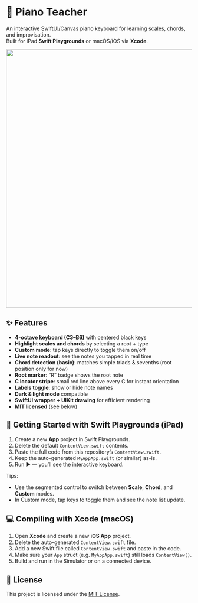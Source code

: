 # 🎹 Piano Teacher

An interactive SwiftUI/Canvas piano keyboard for learning scales, chords, and improvisation.  
Built for iPad **Swift Playgrounds** or macOS/iOS via **Xcode**.

<img src="screenshots/screenshot.png" width="700"/>

## ✨ Features

- **4-octave keyboard (C3–B6)** with centered black keys  
- **Highlight scales and chords** by selecting a root + type  
- **Custom mode**: tap keys directly to toggle them on/off  
- **Live note readout**: see the notes you tapped in real time  
- **Chord detection (basic)**: matches simple triads & sevenths (root position only for now)  
- **Root marker**: “R” badge shows the root note  
- **C locator stripe**: small red line above every C for instant orientation  
- **Labels toggle**: show or hide note names  
- **Dark & light mode** compatible  
- **SwiftUI wrapper + UIKit drawing** for efficient rendering  
- **MIT licensed** (see below)

## 📱 Getting Started with Swift Playgrounds (iPad)

1. Create a new **App** project in Swift Playgrounds.  
2. Delete the default `ContentView.swift` contents.  
3. Paste the full code from this repository’s `ContentView.swift`.  
4. Keep the auto-generated `MyAppApp.swift` (or similar) as-is.  
5. Run ▶️ — you’ll see the interactive keyboard.

Tips:
- Use the segmented control to switch between **Scale**, **Chord**, and **Custom** modes.  
- In Custom mode, tap keys to toggle them and see the note list update.  

## 💻 Compiling with Xcode (macOS)

1. Open **Xcode** and create a new **iOS App** project.  
2. Delete the auto-generated `ContentView.swift` file.  
3. Add a new Swift file called `ContentView.swift` and paste in the code.  
4. Make sure your `App` struct (e.g. `MyAppApp.swift`) still loads `ContentView()`.  
5. Build and run in the Simulator or on a connected device.

## 📄 License

This project is licensed under the [MIT License](LICENSE).
